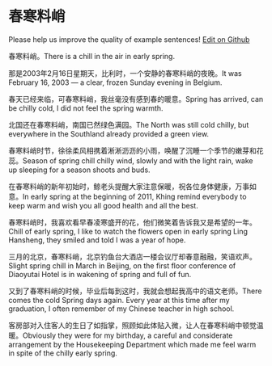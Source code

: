 # 春寒料峭

Please help us improve the quality of example sentences! [Edit on Github](https://github.com/jiyushe/jiyu-example-sentence-source/blob/main/chinese/chunhanliaoqiao.md)

<p><span class="chinese">春寒料峭。</span><span class="english">There is a chill in the air in early spring.</span></p>

<p><span class="chinese">那是2003年2月16日星期天，比利时，一个安静的春寒料峭的夜晚。</span><span class="english">It was February 16, 2003 — a clear, frozen Sunday evening in Belgium.</span></p>

<p><span class="chinese">春天已经来临，可春寒料峭，我丝毫没有感到春的暖意。</span><span class="english">Spring has arrived, can be chilly cold, I did not feel the spring warmth.</span></p>

<p><span class="chinese">北国还在春寒料峭，南国已然绿色满园。</span><span class="english">The North was still cold chilly, but everywhere in the Southland already provided a green view.</span></p>

<p><span class="chinese">春寒料峭时节，徐徐柔风相携着淅淅沥沥的小雨，唤醒了沉睡一个季节的嫩芽和花蕊。</span><span class="english">Season of spring chill chilly wind, slowly and with the light rain, wake up sleeping for a season shoots and buds.</span></p>

<p><span class="chinese">在春寒料峭的新年初始时，鲸老头提醒大家注意保暖，祝各位身体健康，万事如意。</span><span class="english">In early spring at the beginning of 2011, Khing remind everybody to keep warm and wish you all good health and all the best.</span></p>

<p><span class="chinese">春寒料峭时，我喜欢看早春凌寒盛开的花，他们微笑着告诉我又是希望的一年。</span><span class="english">Chill of early spring, I like to watch the flowers open in early spring Ling Hansheng, they smiled and told I was a year of hope.</span></p>

<p><span class="chinese">三月的北京，春寒料峭，北京钓鱼台大酒店一楼会议厅却春意融融，笑语欢声。</span><span class="english">Slight spring chill in March in Beijing, on the first floor conference of Diaoyutai Hotel is in wakening of spring and full of fun.</span></p>

<p><span class="chinese">又到了春寒料峭的时候，毕业后每到这时，我就会想起我高中的语文老师。</span><span class="english">There comes the cold Spring days again. Every year at this time after my graduation, I often remember of my Chinese teacher in high school.</span></p>

<p><span class="chinese">客房部对入住客人的生日了如指掌，照顾如此体贴入微，让人在春寒料峭中顿觉温暖。</span><span class="english">Obviously they were for my birthday, a careful and considerate arrangement by the Housekeeping Department which made me feel warm in spite of the chilly early spring.</span></p>

